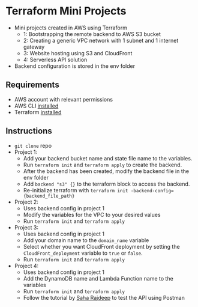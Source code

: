 # Terraform Mini Projects

- Mini projects created in AWS using Terraform
	- 1: Bootstrapping the remote backend to AWS S3 bucket
	- 2: Creating a generic VPC network with 1 subnet and 1 internet gateway
	- 3: Website hosting using S3 and CloudFront
	- 4: Serverless API solution
- Backend configuration is stored in the env folder
  
## Requirements

- AWS account with relevant permissions
- AWS CLI [installed](https://docs.aws.amazon.com/cli/latest/userguide/getting-started-install.html)
- Terraform [installed](https://developer.hashicorp.com/terraform/install?product_intent=terraform)

## Instructions

- `git clone` repo
- Project 1:
	- Add your backend bucket name and state file name to the variables.
	- Run `terraform init` and `terraform apply` to create the backend.
	- After the backend has been created, modify the backend file in the env folder
	- Add `backend "s3" {}` to the terraform block to access the backend.
	- Re-initialize terraform with `terraform init -backend-config={backend_file_path}`
- Project 2:
	- Uses backend config in project 1
	- Modify the variables for the VPC to your desired values
	- Run `terraform init` and `terraform apply`
- Project 3:
	- Uses backend config in project 1
	- Add your domain name to the `domain_name` variable
	- Select whether you want CloudFront deployment by setting the `CloudFront_deployment` variable to `true` or `false`.
	- Run `terraform init` and `terraform apply`
- Project 4:
	- Uses backend config in project 1
	- Add the DynamoDB name and Lambda Function name to the variables
	- Run `terraform init` and `terraform apply`
	- Follow the tutorial by [Saha Rajdeep](https://github.com/saha-rajdeep/serverless-lab) to test the API using Postman


